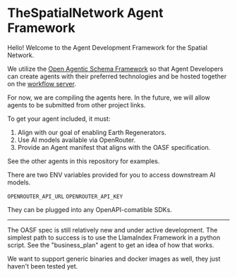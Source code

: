 # TheSpatialNetwork Agent Framework

Hello! Welcome to the Agent Development Framework for the Spatial Network.

We utilize the [Open Agentic Schema Framework](https://github.com/agntcy/oasf) so that Agent Developers can create agents with their preferred technologies and be hosted together on the [workflow server](https://github.com/agntcy/workflow-srv).

For now, we are compiling the agents here. In the future, we will allow agents to be submitted from other project links.

To get your agent included, it must:

1. Align with our goal of enabling Earth Regenerators.
2. Use AI models available via OpenRouter.
3. Provide an Agent manifest that aligns with the OASF specification.

See the other agents in this repository for examples.

There are two ENV variables provided for you to access downstream AI models.

`OPENROUTER_API_URL`
`OPENROUTER_API_KEY`

They can be plugged into any OpenAPI-comatible SDKs.

---

The OASF spec is still relatively new and under active development. The simplest path to success is to use the LlamaIndex Framework in a python script. See the "business_plan" agent to get an idea of how that works.

We want to support generic binaries and docker images as well, they just haven't been tested yet.
